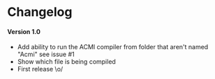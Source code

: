 # Changelog

#### Version 1.0


* Add ability to run the ACMI compiler from folder that aren't named "Acmi" see issue #1
* Show which file is being compiled
* First release \o/